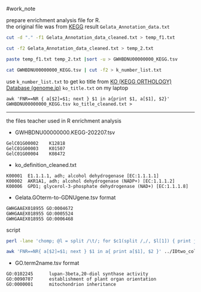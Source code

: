 #work_note 


prepare enrichment analysis file for R.  
the original file was from [KEGG](https://www.google.com/url?q=https://www.kegg.jp/ghostkoala/&source=gmail&ust=1658211157942000&usg=AOvVaw2jOeUXS32zVOO35GUjt_-1) result `Gelata_Annotation_data.txt`

```bash
cut -d "." -f1 Gelata_Annotation_data_cleaned.txt > temp_f1.txt

cut -f2 Gelata_Annotation_data_cleaned.txt > temp_2.txt

paste temp_f1.txt temp_2.txt |sort -u > GWHBDNU00000000_KEGG.tsv

cat GWHBDNU00000000_KEGG.tsv | cut -f2 > k_number_list.txt

```


use  `k_number_list.txt` to get ko title from [KO (KEGG ORTHOLOGY) Database (genome.jp)](https://www.genome.jp/kegg/ko.html)
`ko_title.txt` on my laptop


```
awk 'FNR==NR { a[$2]=$1; next } $1 in a{print $1, a[$1], $2}' GWHBDNU00000000_KEGG.tsv ko_title_cleaned.txt > 

```

---

the files teacher used in R enrichment analysis

- GWHBDNU00000000.KEGG-202207.tsv
```
GelC01G00002    K12818
GelC01G00003    K01507
GelC01G00004    K08472
```

- ko_definition_cleaned.txt
```
K00001  E1.1.1.1, adh; alcohol dehydrogenase [EC:1.1.1.1]
K00002  AKR1A1, adh; alcohol dehydrogenase (NADP+) [EC:1.1.1.2]
K00006  GPD1; glycerol-3-phosphate dehydrogenase (NAD+) [EC:1.1.1.8]
```



- Gelata.GOterm-to-GDNUgene.tsv
format
```
GWHGAAEX018955 GO:0004672
GWHGAAEX018955 GO:0005524
GWHGAAEX018955 GO:0006468
```

script
```bash
perl -lane 'chomp; @l = split /\t/; for $c1(split /,/, $l[1]) { print join "\t", $l[0], $c1; }' GWHAAEX00000000_go.tsv

awk 'FNR==NR{ a[$2]=$1; next } $1 in a{ print a[$1], $2 }' ../IDtwo_column_sort_by_GWHA.tsv temp_GWHAAEX_go_twoColumn.tsv | wc -l
```

- GO.term2name.tsv
format
```
GO:0102245      lupan-3beta,20-diol synthase activity
GO:0090707      establishment of plant organ orientation
GO:0000001      mitochondrion inheritance
```